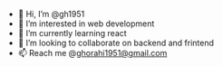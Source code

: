 - 👋 Hi, I’m @gh1951
- 👀 I’m interested in web development
- 🌱 I’m currently learning react
- 💞️ I’m looking to collaborate on backend and frintend
- 📫 Reach me @ghorahi1951@gmail.com

<!---
gh1951/gh1951 is a ✨ special ✨ repository because its `README.md` (this file) appears on your GitHub profile.
You can click the Preview link to take a look at your changes.
--->
